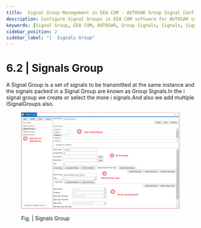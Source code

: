 ```yaml
---
title:  Signal Group Management in EEA COM - AUTOSAR Group Signal Configuration
description: Configure Signal Groups in EEA COM software for AUTOSAR systems. Group multiple I Signals to be transmitted simultaneously, ensuring efficient data transmission. Learn how to create, select, and manage ISignalGroups for streamlined communication within ECU networks. Enhance system performance by effectively organizing related signals in groups.
keywords: [Signal Group, EEA COM, AUTOSAR, Group Signals, Signals, Signal Management]
sidebar_position: 2
sidebar_label: "|  Signals Group"
---
```


# 6.2 | Signals Group

A Signal Group is a set of signals to be transmitted at the same instance and the signals packed in a Signal Group are known as Group Signals.In the i signal group we create or select the more i signals.And also we add multiple ISignalGroups also.

<div class="text--center">

<figure>

![Signals Group](../assets/image9.webp "- Signals Group")
<figcaption>Fig. | Signals Group</figcaption>
</figure>
</div>

